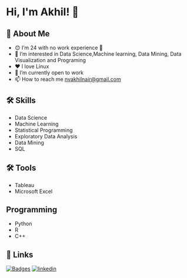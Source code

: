
# Hi, I'm Akhil! 👋

  
## 🚀 About Me
- 😊 I’m 24 with no work experience 🤪
- 👀 I’m interested in Data Science,Machine learning, Data Mining, Data Visualization and Programing
- ❤️ I love Linux 
- 🌱 I’m currently open to work
- 📫 How to reach me nvakhilnair@gmail.com
## 🛠 Skills
- Data Science
- Machine Learning
- Statistical Programming
- Exploratory Data Analysis
- Data Mining
- SQL

## 🛠 Tools
- Tableau
- Microsoft Excel

## Programming
- Python
- R
- C++
## 🔗 Links
[![Badges](https://img.shields.io/badge/my_Badges-000?style=for-the-badge&logo=ko-fi&logoColor=white)](https://www.credly.com/users/akhil-nv/badges)
[![linkedin](https://img.shields.io/badge/linkedin-0A66C2?style=for-the-badge&logo=linkedin&logoColor=white)](https://www.linkedin.com/in/akhilnvnair/)
